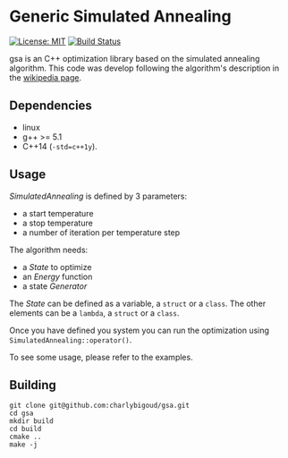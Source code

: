 # Generic Simulated Annealing #

[![License: MIT](https://img.shields.io/badge/License-MIT-yellow.svg)](https://opensource.org/licenses/MIT)
[![Build Status](https://travis-ci.org/charlybigoud/gsa.svg?branch=master)](https://travis-ci.org/charlybigoud/gsa)

gsa is an C++ optimization library based on the simulated annealing algorithm. This code was develop following the algorithm's description in the [wikipedia page](https://en.wikipedia.org/wiki/Simulated_annealing).

## Dependencies ##
* linux
* g++ >= 5.1
* C++14 (`-std=c++1y`).

## Usage ##
_SimulatedAnnealing_ is defined by 3 parameters:
* a start temperature
* a stop temperature
* a number of iteration per temperature step

The algorithm needs:
* a _State_ to optimize
* an _Energy_ function
* a state _Generator_

The _State_ can be defined as a variable, a `struct` or a `class`.
The other elements can be a `lambda`, a `struct` or a `class`.

Once you have defined you system you can run the optimization using `SimulatedAnnealing::operator()`.

To see some usage, please refer to the examples.

## Building ##
```
git clone git@github.com:charlybigoud/gsa.git
cd gsa
mkdir build
cd build
cmake ..
make -j
```
